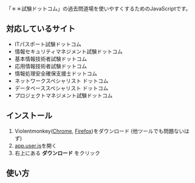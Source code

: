 「＊＊試験ドットコム」の過去問道場を使いやすくするためのJavaScriptです。


## 対応しているサイト
- ITパスポート試験ドットコム
- 情報セキュリティマネジメント試験ドットコム
- 基本情報技術者試験ドットコム
- 応用情報技術者試験ドットコム
- 情報処理安全確保支援士ドットコム
- ネットワークスペシャリスト ドットコム
- データベーススペシャリスト ドットコム
- プロジェクトマネジメント試験ドットコム


## インストール
1. Violentmonkey([Chrome][violentmonkey-chrome], [Firefox][violentmonkey-firefox])をダウンロード (他ツールでも問題ないはず)
2. [app.user.js][app.user.js]を開く
3. 右上にある **ダウンロード** をクリック


## 使い方



<!-- links -->
[violentmonkey-chrome]: https://chrome.google.com/webstore/detail/violentmonkey/jinjaccalgkegednnccohejagnlnfdag
[violentmonkey-firefox]: https://addons.mozilla.org/ja/firefox/addon/violentmonkey/
[app.user.js]: https://github.com/ozelotjp/dotcom-js/raw/master/app.user.js
